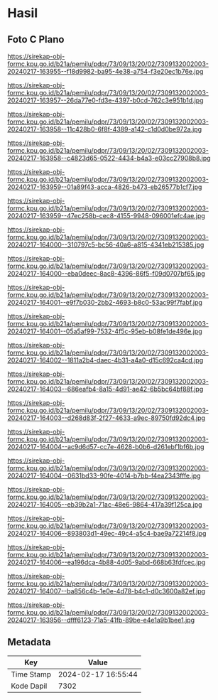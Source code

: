 # Hasil

## Foto C Plano

https://sirekap-obj-formc.kpu.go.id/b21a/pemilu/pdpr/73/09/13/20/02/7309132002003-20240217-163955--f18d9982-ba95-4e38-a754-f3e20ec1b76e.jpg

https://sirekap-obj-formc.kpu.go.id/b21a/pemilu/pdpr/73/09/13/20/02/7309132002003-20240217-163957--26da77e0-fd3e-4397-b0cd-762c3e951b1d.jpg

https://sirekap-obj-formc.kpu.go.id/b21a/pemilu/pdpr/73/09/13/20/02/7309132002003-20240217-163958--11c428b0-6f8f-4389-a142-c1d0d0be972a.jpg

https://sirekap-obj-formc.kpu.go.id/b21a/pemilu/pdpr/73/09/13/20/02/7309132002003-20240217-163958--c4823d65-0522-4434-b4a3-e03cc27908b8.jpg

https://sirekap-obj-formc.kpu.go.id/b21a/pemilu/pdpr/73/09/13/20/02/7309132002003-20240217-163959--01a89f43-acca-4826-b473-eb26577b1cf7.jpg

https://sirekap-obj-formc.kpu.go.id/b21a/pemilu/pdpr/73/09/13/20/02/7309132002003-20240217-163959--47ec258b-cec8-4155-9948-096001efc4ae.jpg

https://sirekap-obj-formc.kpu.go.id/b21a/pemilu/pdpr/73/09/13/20/02/7309132002003-20240217-164000--310797c5-bc56-40a6-a815-4341eb215385.jpg

https://sirekap-obj-formc.kpu.go.id/b21a/pemilu/pdpr/73/09/13/20/02/7309132002003-20240217-164000--eba0deec-8ac8-4396-86f5-f09d0707bf65.jpg

https://sirekap-obj-formc.kpu.go.id/b21a/pemilu/pdpr/73/09/13/20/02/7309132002003-20240217-164001--e9f7b030-2bb2-4693-b8c0-53ac99f7fabf.jpg

https://sirekap-obj-formc.kpu.go.id/b21a/pemilu/pdpr/73/09/13/20/02/7309132002003-20240217-164001--05a5af99-7532-4f5c-95eb-b08fe1de496e.jpg

https://sirekap-obj-formc.kpu.go.id/b21a/pemilu/pdpr/73/09/13/20/02/7309132002003-20240217-164002--1811a2b4-daec-4b31-a4a0-d15c692ca4cd.jpg

https://sirekap-obj-formc.kpu.go.id/b21a/pemilu/pdpr/73/09/13/20/02/7309132002003-20240217-164003--686eafb4-8a15-4d91-ae42-6b5bc64bf88f.jpg

https://sirekap-obj-formc.kpu.go.id/b21a/pemilu/pdpr/73/09/13/20/02/7309132002003-20240217-164003--d268d83f-2f27-4633-a9ec-89750fd92dc4.jpg

https://sirekap-obj-formc.kpu.go.id/b21a/pemilu/pdpr/73/09/13/20/02/7309132002003-20240217-164004--ac9d6d57-cc7e-4628-b0b6-d261ebf1bf6b.jpg

https://sirekap-obj-formc.kpu.go.id/b21a/pemilu/pdpr/73/09/13/20/02/7309132002003-20240217-164004--0631bd33-90fe-4014-b7bb-f4ea2343fffe.jpg

https://sirekap-obj-formc.kpu.go.id/b21a/pemilu/pdpr/73/09/13/20/02/7309132002003-20240217-164005--eb39b2a1-71ac-48e6-9864-417a39f125ca.jpg

https://sirekap-obj-formc.kpu.go.id/b21a/pemilu/pdpr/73/09/13/20/02/7309132002003-20240217-164006--893803d1-49ec-49c4-a5c4-bae9a72214f8.jpg

https://sirekap-obj-formc.kpu.go.id/b21a/pemilu/pdpr/73/09/13/20/02/7309132002003-20240217-164006--ea196dca-4b88-4d05-9abd-668b63fdfcec.jpg

https://sirekap-obj-formc.kpu.go.id/b21a/pemilu/pdpr/73/09/13/20/02/7309132002003-20240217-164007--ba856c4b-1e0e-4d78-b4c1-d0c3600a82ef.jpg

https://sirekap-obj-formc.kpu.go.id/b21a/pemilu/pdpr/73/09/13/20/02/7309132002003-20240217-163956--dfff6123-71a5-41fb-89be-e4e1a9b1bee1.jpg


## Metadata

| Key        | Value               |
| ---------- | ------------------- |
| Time Stamp | 2024-02-17 16:55:44 |
| Kode Dapil | 7302                |



